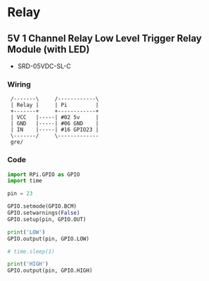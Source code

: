 # Relay

## 5V 1 Channel Relay Low Level Trigger Relay Module (with LED)

- SRD-05VDC-SL-C

### Wiring

```
 /-------\     /------------\
 | Relay |     | Pi         |
 +-------+     +------------+
 | VCC   |-----| #02 5v     |
 | GND   |-----| #06 GND    |
 | IN    |-----| #16 GPIO23 |
 \-------/     \-------------
 gre/
```

### Code

```python
import RPi.GPIO as GPIO
import time

pin = 23

GPIO.setmode(GPIO.BCM)
GPIO.setwarnings(False)
GPIO.setup(pin, GPIO.OUT)

print('LOW')
GPIO.output(pin, GPIO.LOW)

# time.sleep(1)

print('HIGH')
GPIO.output(pin, GPIO.HIGH)
```
